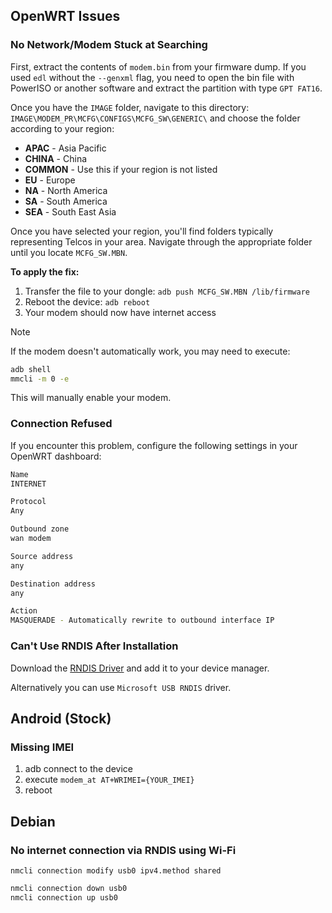 
## OpenWRT Issues

### No Network/Modem Stuck at Searching

First, extract the contents of `modem.bin` from your firmware dump. If you used `edl` without the `--genxml` flag, you need to open the bin file with PowerISO or another software and extract the partition with type `GPT FAT16`.

Once you have the `IMAGE` folder, navigate to this directory: `IMAGE\MODEM_PR\MCFG\CONFIGS\MCFG_SW\GENERIC\` and choose the folder according to your region:

- **APAC** - Asia Pacific
- **CHINA** - China
- **COMMON** - Use this if your region is not listed
- **EU** - Europe
- **NA** - North America
- **SA** - South America
- **SEA** - South East Asia

Once you have selected your region, you'll find folders typically representing Telcos in your area. Navigate through the appropriate folder until you locate `MCFG_SW.MBN`.

**To apply the fix:**

1. Transfer the file to your dongle: `adb push MCFG_SW.MBN /lib/firmware`
2. Reboot the device: `adb reboot`
3. Your modem should now have internet access

> [!NOTE]
> If the modem doesn't automatically work, you may need to execute:
>
> ```bash
> adb shell
> mmcli -m 0 -e
> ```
>
> This will manually enable your modem.

### Connection Refused

If you encounter this problem, configure the following settings in your OpenWRT dashboard:

```bash
Name
INTERNET

Protocol
Any

Outbound zone
wan modem

Source address
any

Destination address
any

Action
MASQUERADE - Automatically rewrite to outbound interface IP
```

### Can't Use RNDIS After Installation

Download the [RNDIS Driver](https://github.com/milkv-duo/duo-files/raw/main/common/RNDIS_drivers_20231018.zip) and add it to your device manager.

Alternatively you can use `Microsoft USB RNDIS` driver.

## Android (Stock)

### Missing IMEI

1. adb connect to the device
2. execute `modem_at AT+WRIMEI={YOUR_IMEI}`
3. reboot

## Debian

### No internet connection via RNDIS using Wi-Fi

`nmcli connection modify usb0 ipv4.method shared`

```bash
nmcli connection down usb0
nmcli connection up usb0
```
